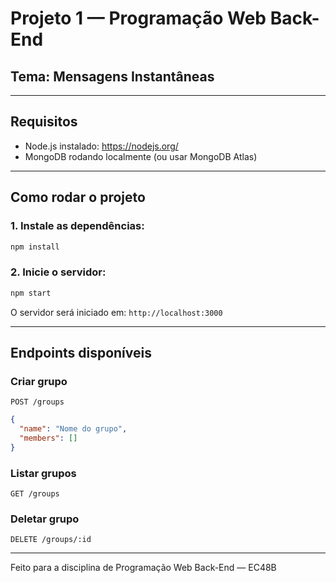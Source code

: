 # Projeto 1 — Programação Web Back-End

## Tema: Mensagens Instantâneas

---

## Requisitos

- Node.js instalado: https://nodejs.org/
- MongoDB rodando localmente (ou usar MongoDB Atlas)

---

## Como rodar o projeto

### 1. Instale as dependências:
```bash
npm install
```

### 2. Inicie o servidor:
```bash
npm start
```

O servidor será iniciado em: `http://localhost:3000`

---

## Endpoints disponíveis

### Criar grupo
`POST /groups`
```json
{
  "name": "Nome do grupo",
  "members": []
}
```

### Listar grupos
`GET /groups`

### Deletar grupo
`DELETE /groups/:id`

---

Feito para a disciplina de Programação Web Back-End — EC48B
